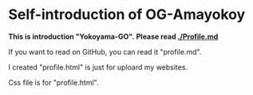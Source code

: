 # Self-introduction of OG-Amayokoy


**This is introduction "Yokoyama-GO".**
**Please read [./Profile.md](https://github.com/Yokoyama-Go/profile/blob/master/Profile.md)&nbsp;**








If you want to read on GitHub, you can read it "profile.md". 



I created "profile.html" is just for uploard my websites.

Css file is for "profile.html".
